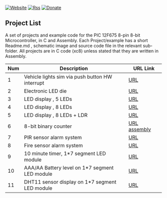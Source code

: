 [![Website](https://img.shields.io/badge/Website-Link-blue.svg)](https://gavinlyonsrepo.github.io/)  [![Rss](https://img.shields.io/badge/Subscribe-RSS-yellow.svg)](https://gavinlyonsrepo.github.io//feed.xml)  [![Donate](https://img.shields.io/badge/Donate-PayPal-green.svg)](https://www.paypal.com/paypalme/whitelight976)

Project List
-----------------------------------------
A set of projects and example code for the PIC 12F675 8-pin 8-bit Microcontroller,
in C and Assembly.
Each Project/example has a short Readme.md ,  schematic image and source code file
in the relevant sub-folder. All projects are in C code (xc8) unless stated that they are written in 
Assembly.

| Num | Description  | URL Link |
| --- | --- | --- |
| 1  | Vehicle lights sim via push button HW interrupt |[URL](projects/emergency_lights_c) |
| 2  | Electronic LED die | [URL](projects/die_c) |
| 3  | LED display , 5 LEDs | [URL](projects/knight_rider_c) |
| 4  | LED display , 8 LEDs  | [URL](projects/74HC595_c) |
| 5  | LED display , 8 LEDs + LDR   | [URL](projects/LDR_LED) |
| 6  | 8-bit binary counter   | [URL assembly](projects/74HC595_asm) |
| 7  | PIR sensor alarm system | [URL](projects/PIR_alarm) |
| 8  | Fire sensor alarm system | [URL](projects/fire_alarm) |
| 9  | 10 minute timer, 1*7 segment LED module| [URL](projects/egg_timer_c) |
| 10  | AAA/AA Battery level on 1*7 segment LED module  |  [URL](projects/battest) |
| 11  | DHT11 sensor display on 1*7 segment LED module  |  [URL](projects/dht11) |
